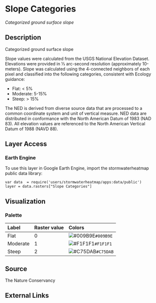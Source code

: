 Slope Categories
================

*Categorized ground surface slope*

## Description

Categorized ground surface slope

Slope values were calculated from the USGS National Elevation Dataset.
Elevations were provided in 1⁄3 arc-second resolution (approximately
10-meters). Slope was calculated using the 4-connected neighbors of each
pixel and classified into the following categories, consistent with
Ecology guidance:

-   Flat: &lt; 5%
-   Moderate: 5-15%
-   Steep: &gt; 15%

The NED is derived from diverse source data that are processed to a
common coordinate system and unit of vertical measure. NED data are
distributed in conformance with the North American Datum of 1983 (NAD
83). All elevation values are referenced to the North American Vertical
Datum of 1988 (NAVD 88).

## Layer Access

### Earth Engine

To use this layer in Google Earth Engine, import the stormwaterheatmap
public data library:

    var data  = require('users/stormwaterheatmap/apps:data/public')
    layer = data.rasters["Slope Categories"]

## Visualization

### Palette

| Label    | Raster value | Colors                                                                    |
|:---------|:-------------|:--------------------------------------------------------------------------|
| Flat     | 0            | ![\#009B9E](https://via.placeholder.com/15/009B9E/000000?text=+)`#009B9E` |
| Moderate | 1            | ![\#F1F1F1](https://via.placeholder.com/15/F1F1F1/000000?text=+)`#F1F1F1` |
| Steep    | 2            | ![\#C75DAB](https://via.placeholder.com/15/C75DAB/000000?text=+)`#C75DAB` |

## Source

The Nature Conservancy

## External Links

